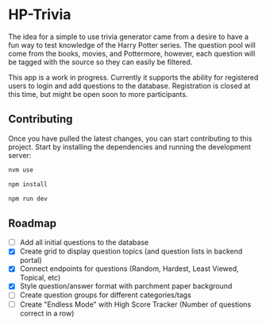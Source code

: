 # HP-Trivia

The idea for a simple to use trivia generator came from a desire to have a fun way to test knowledge of the Harry Potter series. The question pool will come from the books, movies, and Pottermore, however, each question will be tagged with the source so they can easily be filtered.

This app is a work in progress. Currently it supports the ability for registered users to login and add questions to the database. Registration is closed at this time, but might be open soon to more participants.

## Contributing

Once you have pulled the latest changes, you can start contributing to this project. Start by installing the dependencies and running the development server:

```bash
nvm use 

npm install 

npm run dev
```

## Roadmap

- [ ] Add all initial questions to the database
- [x] Create grid to display question topics (and question lists in backend portal)
- [x] Connect endpoints for questions (Random, Hardest, Least Viewed, Topical, etc)
- [x] Style question/answer format with parchment paper background
- [ ] Create question groups for different categories/tags
- [ ] Create "Endless Mode" with High Score Tracker (Number of questions correct in a row)
